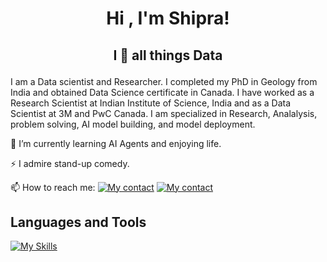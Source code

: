 # <p align="center"> Hi , I'm Shipra! </p>

## <p align="center"> I 💜 all things Data </p>

I am a Data scientist and Researcher. I completed my PhD in Geology from India and obtained Data Science certificate in Canada. I have worked as a Research Scientist at Indian Institute of Science, India and as a Data Scientist at 3M and PwC Canada. I am specialized in Research, Analalysis, problem solving, AI model building, and model deployment. 

🌱 I’m currently learning AI Agents and enjoying life.

⚡ I admire stand-up comedy.

📫 How to reach me: 
[![My contact](https://skillicons.dev/icons?i=gmail&theme=light)]([https://www.linkedin.com/in/shipraiisc/](https://mail.google.com/mail/u/1/#inbox))
[![My contact](https://skillicons.dev/icons?i=linkedin&theme=light)](https://www.linkedin.com/in/shipraiisc/)

## Languages and Tools

[![My Skills](https://skillicons.dev/icons?i=git,python,scikitlearn,tensorflow,pytorch,mysql,postgresql,aws,azure,pbi&theme=light)](https://skillicons.dev)
